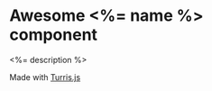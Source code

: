 # Awesome <%= name %> component

<%= description %>

Made with [Turris.js](https://github.com/turrisjs)
